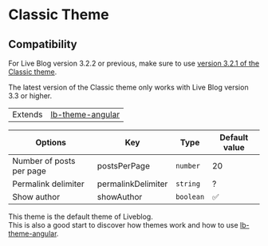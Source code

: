 # Classic Theme

## Compatibility

For Live Blog version 3.2.2 or previous, make sure to use <a href="https://github.com/liveblog/lb-theme-classic/tree/b70ff79a38e3c6772b77ff8234e7b9f3b16e275c">version 3.2.1 of the Classic theme</a>. 

The latest version of the Classic theme only works with Live Blog version 3.3 or higher. 

<table><tr><td>Extends</td><td><a href="https://github.com/liveblog/lb-theme-angular">lb-theme-angular</a></td></tr></table>

| Options | Key | Type | Default value |
|---------|-----|------|---------------|
| Number of posts per page | postsPerPage | `number` | 20|
| Permalink delimiter | permalinkDelimiter | `string` | ?|
| Show author | showAuthor | `boolean` | :white_check_mark:|


This theme is the default theme of Liveblog.  
This is also a good start to discover how themes work and how to use [lb-theme-angular](https://github.com/liveblog/lb-theme-angular).

